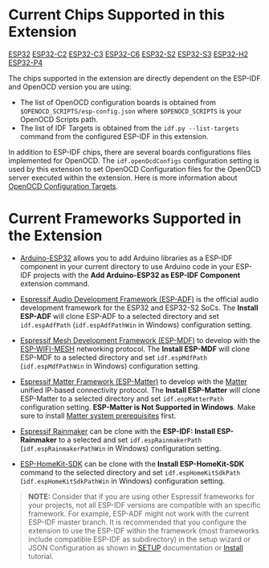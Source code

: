 # Current Chips Supported in this Extension

[ESP32](https://www.espressif.com/en/products/socs/esp32)
[ESP32-C2](https://www.espressif.com/en/products/socs/esp32-c2)
[ESP32-C3](https://www.espressif.com/en/products/socs/esp32-c3)
[ESP32-C6](https://www.espressif.com/en/products/socs/esp32-c6)
[ESP32-S2](https://www.espressif.com/en/products/socs/esp32-s2)
[ESP32-S3](https://www.espressif.com/en/products/socs/esp32-s3)
[ESP32-H2](https://www.espressif.com/en/products/socs/esp32-h2)
[ESP32-P4](https://www.espressif.com/en/products/socs/esp32-p4)

The chips supported in the extension are directly dependent on the ESP-IDF and OpenOCD version you are using:

- The list of OpenOCD configuration boards is obtained from `$OPENOCD_SCRIPTS/esp-config.json` where `$OPENOCD_SCRIPTS` is your OpenOCD Scripts path.
- The list of IDF Targets is obtained from the `idf.py --list-targets` command from the configured ESP-IDF in this extension.

In addition to ESP-IDF chips, there are several boards configurations files implemented for OpenOCD. The `idf.openOcdConfigs` configuration setting is used by this extension to set OpenOCD Configuration files for the OpenOCD server executed within the extension. Here is more information about [OpenOCD Configuration Targets](https://docs.espressif.com/projects/esp-idf/en/latest/esp32/api-guides/jtag-debugging/tips-and-quirks.html#jtag-debugging-tip-openocd-configure-target).

# Current Frameworks Supported in the Extension

- [Arduino-ESP32](https://github.com/espressif/arduino-esp32) allows you to add Arduino libraries as a ESP-IDF component in your current directory to use Arduino code in your ESP-IDF projects with the **Add Arduino-ESP32 as ESP-IDF Component** extension command.

- [Espressif Audio Development Framework (ESP-ADF)](https://github.com/espressif/esp-adf) is the official audio development framework for the ESP32 and ESP32-S2 SoCs. The **Install ESP-ADF** will clone ESP-ADF to a selected directory and set `idf.espAdfPath` (`idf.espAdfPathWin` in Windows) configuration setting.

- [Espressif Mesh Development Framework (ESP-MDF)](https://github.com/espressif/esp-mdf) to develop with the [ESP-WIFI-MESH](https://docs.espressif.com/projects/esp-idf/en/stable/api-guides/mesh.html) networking protocol. The **Install ESP-MDF** will clone ESP-MDF to a selected directory and set `idf.espMdfPath` (`idf.espMdfPathWin` in Windows) configuration setting.

- [Espressif Matter Framework (ESP-Matter)](https://github.com/espressif/esp-matter) to develop with the [Matter](https://buildwithmatter.com/) unified IP-based connectivity protocol. The **Install ESP-Matter** will clone ESP-Matter to a selected directory and set `idf.espMatterPath` configuration setting. **ESP-Matter is Not Supported in Windows**. Make sure to install <a href="https://github.com/espressif/connectedhomeip/blob/v1.1-branch/docs/guides/BUILDING.md#prerequisites">Matter system prerequisites</a> first.

- [Espressif Rainmaker](https://github.com/espressif/esp-rainmaker) can be clone with the **ESP-IDF: Install ESP-Rainmaker** to a selected and set `idf.espRainmakerPath` (`idf.espRainmakerPathWin` in Windows) configuration setting.

- [ESP-HomeKit-SDK](https://github.com/espressif/esp-homekit-sdk) can be clone with the **Install ESP-HomeKit-SDK** command to the selected directory and set `idf.espHomeKitSdkPath` (`idf.espHomeKitSdkPathWin` in Windows) configuration setting.

> **NOTE:** Consider that if you are using other Espressif frameworks for your projects, not all ESP-IDF versions are compatible with an specific framework. For example, ESP-ADF might not work with the current ESP-IDF master branch. It is recommended that you configure the extension to use the ESP-IDF within the framework (most frameworks include compatible ESP-IDF as subdirectory) in the setup wizard or JSON Configuration as shown in [SETUP](./SETUP.md) documentation or [Install](./tutorial/install.md) tutorial.
